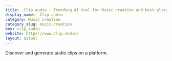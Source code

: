 ```yaml
---
title:  Clip audio - Trending AI tool for Music creation and best alternatives
display_name:  Clip audio
category: Music creation
category_slug: music-creation
key: clip_audio
website: https://www.clip.audio/
layout: aitool
---
```


Discover and generate audio clips on a platform.
